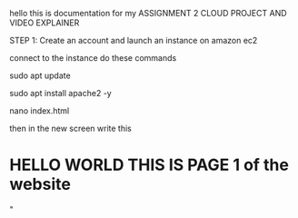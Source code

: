 hello this is documentation for my ASSIGNMENT 2 CLOUD PROJECT AND VIDEO EXPLAINER 


STEP 1: Create an account and launch an instance on amazon ec2

connect to the instance do these commands 

sudo apt update 

sudo apt install apache2 -y

nano index.html

then in the new screen write this

<!DOCTYPE HTML>


<html>
  <head>
<title> INDEX PAGE 1 </title>
<link rel="stylesheet" href"style.css">
    
  </head>
<body>

<h1> HELLO WORLD THIS IS PAGE 1 of the website</h1>

  
</body>

  
</html>"
